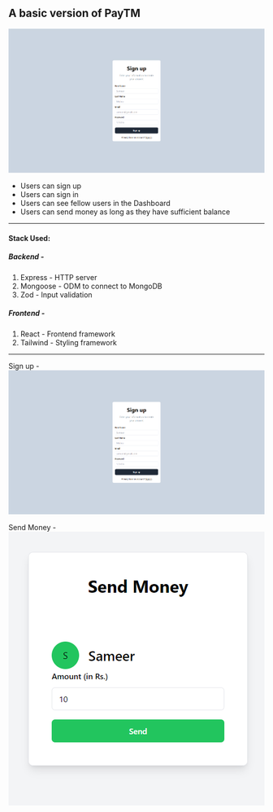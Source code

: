 
  

## A basic version of PayTM

![alt text](./frontend/src/assets/Signup.png)

 - Users can sign up
 - Users can sign in
 - Users can see fellow users in the Dashboard
 - Users can send money as long as they have sufficient balance
---
#### Stack Used:

##### Backend -

 1. Express - HTTP server
 2.  Mongoose - ODM to connect to MongoDB
3.  Zod - Input validation


##### Frontend - 

 1. React - Frontend framework
 2. Tailwind - Styling framework
---
Sign up -
![Sign up](./frontend/src/assets/Signup.png)

Send Money -
![Send Money](./frontend/src/assets/sendMoney.png)